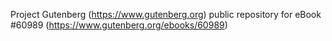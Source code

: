 Project Gutenberg (https://www.gutenberg.org) public repository for eBook #60989 (https://www.gutenberg.org/ebooks/60989)
